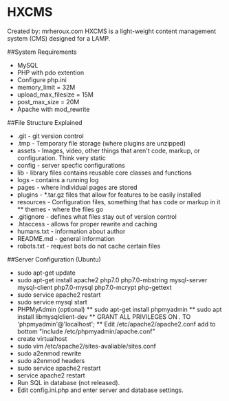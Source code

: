 # HXCMS
Created by: mrheroux.com
HXCMS is a light-weight content management system (CMS) designed for a LAMP.

##System Requirements
* MySQL
* PHP with pdo extention
* Configure php.ini
 * memory_limit = 32M
 * upload_max_filesize = 15M
 * post_max_size = 20M
 * Apache with mod_rewrite

##File Structure Explained
* .git - git version control
* .tmp - Temporary file storage (where plugins are unzipped)
* assets - Images, video, other things that aren't code, markup, or configuration. Think very static
* config - server specfic configurations
* lib - library files contains reusable core classes and functions
* logs - contains a running log
* pages - where individual pages are stored
* plugins - *.tar.gz files that allow for features to be easily installed
* resources - Configuration files, something that has code or markup in it
** themes - where the files go
* .gitignore - defines what files stay out of version control
* .htaccess - allows for proper rewrite and caching
* humans.txt - information about author
* README.md - general information
* robots.txt - request bots do not cache certain files

##Server Configuration (Ubuntu)
* sudo apt-get update
* sudo apt-get install apache2 php7.0 php7.0-mbstring mysql-server mysql-client php7.0-mysql php7.0-mcrypt php-gettext
* sudo service apache2 restart
* sudo service mysql start
* PHPMyAdmin (optional)
** sudo apt-get install phpmyadmin
** sudo apt install libmysqlclient-dev
** GRANT ALL PRIVILEGES ON *.* TO 'phpmyadmin'@'localhost';
** Edit /etc/apache2/apache2.conf add to bottom "Include /etc/phpmyadmin/apache.conf"
* create virtualhost
* sudo vim /etc/apache2/sites-avaliable/sites.conf
* sudo a2enmod rewrite
* sudo a2enmod headers
* sudo service apache2 restart
* service apache2 restart
* Run SQL in database (not released).
* Edit config.ini.php and enter server and database settings.